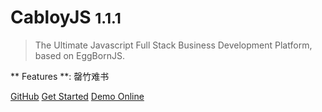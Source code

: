 # CabloyJS <small>1.1.1</small>

> The Ultimate Javascript Full Stack Business Development Platform, based on EggBornJS.

** Features **: 罄竹难书

[GitHub](https://github.com/zhennann/cabloy)
[Get Started](#introduction)
[Demo Online](https://demo.cabloy.org)
